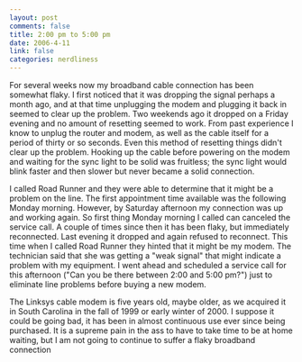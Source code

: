 ```yaml
--- 
layout: post
comments: false
title: 2:00 pm to 5:00 pm
date: 2006-4-11
link: false
categories: nerdliness
---
```

For several weeks now my broadband cable connection has been somewhat flaky. I first noticed that it was dropping the signal perhaps a month ago, and at that time unplugging the modem and plugging it back in seemed to clear up the problem. Two weekends ago it dropped on a Friday evening and no amount of resetting seemed to work. From past experience I know to unplug the router and modem, as well as the cable itself for a period of thirty or so seconds. Even this method of resetting things didn't clear up the problem. Hooking up the cable before powering on the modem and waiting for the sync light to be solid was fruitless; the sync light would blink faster and then slower but never became a solid connection.

I called Road Runner and they were able to determine that it might be a problem on the line. The first appointment time available was the following Monday morning. However, by Saturday afternoon my connection was up and working again. So first thing Monday morning I called can canceled the service call. A couple of times since then it has been flaky, but immediately reconnected. Last evening it dropped and again refused to reconnect. This time when I called Road Runner they hinted that it might be my modem. The technician said that she was getting a "weak signal" that might indicate a problem with my equipment. I went ahead and scheduled a service call for this afternoon ("Can you be there between 2:00 and 5:00 pm?") just to eliminate line problems before buying a new modem.

The Linksys cable modem is five years old, maybe older, as we acquired it in South Carolina in the fall of 1999 or early winter of 2000.  I suppose it could be going bad, it has been in almost continuous use ever since being purchased. It is a supreme pain in the ass to have to take time to be at home waiting, but I am not going to continue to suffer a flaky broadband connection
